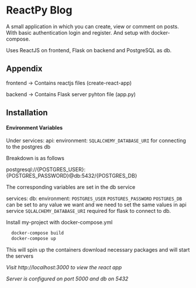 
# ReactPy Blog

A small application in which you can create, view or comment on posts.
 With basic authentication login and register. And setup with docker-compose. 

 Uses ReactJS on frontend, Flask on backend and PostgreSQL as db.
 
 


## Appendix

frontend -> Contains reactjs files (create-react-app)

backend -> Contains Flask server pyhton file (app.py)


## Installation

#### Environment Variables

Under services: api: environment: `SQLALCHEMY_DATABASE_URI` for connecting to the postgres db

Breakdown is as follows

postgresql://{POSTGRES_USER}:{POSTGRES_PASSWORD}@db:5432/{POSTGRES_DB}

The corresponding variables are set in the db service

services: db: environment: `POSTGRES_USER` `POSTGRES_PASSWORD` `POSTGRES_DB`
 can be set to any value we want and we need to set the same values in api service `SQLALCHEMY_DATABASE_URI` required for flask to connect to db.

Install my-project with docker-compose.yml

```bash
  docker-compose build
  docker-compose up
```
This will spin up the containers download necessary packages and will start the servers

*Visit http://localhost:3000 to view the react app* 

*Server is configured on port 5000 and db on 5432*  
    
